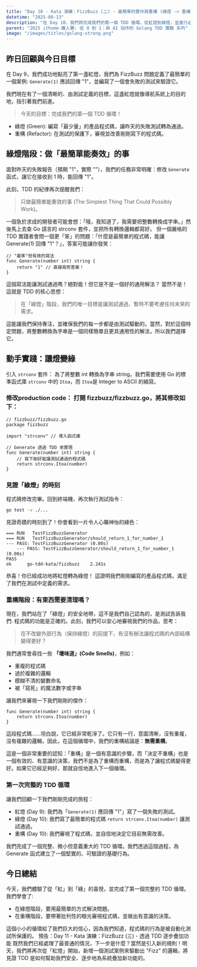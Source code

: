 ```yaml
---
title: "Day 10 - Kata 演練：FizzBuzz (二) - 最簡單的實作與重構 (綠燈 -> 重構)"
datetime: "2025-08-13"
description: "在 Day 10，我們將完成我們的第一個 TDD 循環，從紅燈到綠燈，並進行必要的重構。這是 TDD 的核心實踐，讓我們的程式碼在測試的保護下逐步成長。"
parent: "2025 ithome-鐵人賽: 從 0 到 1：與 AI 協作的 Golang TDD 實戰 系列"
image: "/images/titles/golang-strong.png"
---
```


## 昨日回顧與今日目標

在 Day 9，我們成功地點亮了第一盞紅燈，我們為 FizzBuzz 問題定義了最簡單的一個案例: `Generate(1)` 應該回傳 "1"，並編寫了一個會失敗的測試來驗證它。

我們現在有了一個清晰的、由測試定義的目標，這盞紅燈就像導航系統上的目的地，指引著我們前進。
> 今天的目標：完成我們的第一個 TDD 循環！

- 綠燈 (Green): 編寫「最少量」的產品程式碼，讓昨天的失敗測試轉為通過。
- 重構 (Refactor): 在測試的保護下，審視並改善剛剛寫下的程式碼。

## 綠燈階段：做「最簡單能奏效」的事

面對昨天的失敗報告（預期 "1"，實際 ""），我們的任務非常明確：修改 `Generate` 函式，讓它在接收到 1 時，能回傳 "1"。

此刻，TDD 的紀律再次提醒我們：
> 只做最簡單能奏效的事 (The Simplest Thing That Could Possibly Work)。

一個急於求成的開發者可能會想：「哦，我知道了，我需要把整數轉換成字串。」然後馬上去查 Go 語言的 strconv 套件，並把所有轉換邏輯都寫好。
但一個嚴格的 TDD 實踐者會問一個更「笨」的問題：「什麼是最簡單的程式碼，能讓 Generate(1) 回傳 "1"？」，答案可能讓你發笑：

```golang
// "最笨"但有效的寫法
func Generate(number int) string {
    return "1" // 直接寫死答案！
}
```

這個寫法能讓測試通過嗎？絕對能！但它是不是一個好的通用解法？
當然不是！這就是 TDD 的核心思想：
> 在「綠燈」階段，我們的唯一目標是讓測試通過，暫時不要考慮任何未來的需求。

這能讓我們保持專注，並確保我們的每一步都是由測試驅動的。當然，對於這個特定問題，將整數轉換為字串是一個同樣簡單且更具通用性的解法，所以我們選擇它。

## 動手實踐：讓燈變綠

引入 `strconv` 套件： 為了將整數 int 轉換為字串 string，我們需要使用 Go 的標準函式庫 `strconv` 中的 `Itoa`，而 `Itoa`是 Integer to ASCII 的縮寫。

### 修改production code： 打開 fizzbuzz/fizzbuzz.go，將其修改如下：

```golang
// fizzbuzz/fizzbuzz.go
package fizzbuzz

import "strconv" // 導入函式庫

// Generate 透過 TDD 來實現
func Generate(number int) string {
    // 寫下剛好能讓測試通過的程式碼 
    return strconv.Itoa(number)
}
```

### 見證「綠燈」的時刻

程式碼修改完畢。回到終端機，再次執行測試指令：

```bash
go test -v ./...
```

見證奇蹟的時刻到了！你會看到一片令人心曠神怡的綠色：

```text
=== RUN   TestFizzBuzzGenerator
=== RUN   TestFizzBuzzGenerator/should_return_1_for_number_1
--- PASS: TestFizzBuzzGenerator (0.00s)
    --- PASS: TestFizzBuzzGenerator/should_return_1_for_number_1 (0.00s)
PASS
ok      go-tdd-kata/fizzbuzz    2.241s
```

恭喜！你已經成功地將紅燈轉為綠燈！ 這證明我們剛剛編寫的產品程式碼，滿足了我們在測試中定義的需求。

### 重構階段：有東西需要清理嗎？

現在，我們站在了「綠燈」的安全地帶，這不是我們自己認為的，是測試告訴我們: 程式碼的功能是正確的。此刻，我們可以安心地審視我們的作品，思考：
> 在不改變外部行為（保持綠燈）的前提下，有沒有辦法讓程式碼的內部結構變得更好？

我們通常會尋找一些 **「壞味道」(Code Smells)**，例如：

- 重複的程式碼
- 過於複雜的邏輯
- 模糊不清的變數命名
- 被「寫死」的魔法數字或字串

讓我們來審視一下我們剛剛的傑作：

```golang
func Generate(number int) string {
    return strconv.Itoa(number)
}
```

這段程式碼……坦白說，它已經非常乾淨了。它只有一行，意圖清晰，沒有重複，沒有複雜的邏輯，因此，在這個循環中，我們的重構結論是：**無需重構**。

這是一個非常重要的認知：「重構」是一個有意識的步驟，而「決定不重構」也是一個有效的、有意識的決策，我們不是為了重構而重構，而是為了讓程式碼變得更好。如果它已經足夠好，那就自信地進入下一個循環。

### 第一次完整的 TDD 循環

讓我們回顧一下我們剛剛完成的旅程：

- 紅燈 (Day 9): 我們為「`Generate(1)` 應回傳 "1"」寫了一個失敗的測試。
- 綠燈 (Day 10): 我們寫了最簡單的程式碼 `return strconv.Itoa(number)` 讓測試通過。
- 重構 (Day 10): 我們審視了程式碼，並自信地決定它目前無需改善。

我們完成了一個完整、微小但意義重大的 TDD 循環。我們透過這個過程，為 Generate 函式建立了一個堅實的、可驗證的基礎行為。

## 今日總結

今天，我們體驗了從「紅」到「綠」的喜悅，並完成了第一個完整的 TDD 循環。
我們學會了:

- 在綠燈階段，要用最簡單的方式解決問題。
- 在重構階段，要帶著批判性的眼光審視程式碼，並做出有意識的決策。

這個小小的循環給了我們巨大的信心，因為我們知道，程式碼的行為是被自動化測試所保護的。
預告：Day 11 - Kata 演練：FizzBuzz (三) - 透過 TDD 逐步疊加功能
既然我們已經處理了最普通的情況，下一步是什麼？當然是引入新的規則！明天，我們將再次從「紅燈」開始，新增一個測試案例來驅動出 "Fizz" 的邏輯，將見證 TDD 是如何幫助我們安全、逐步地為系統疊加新功能的。